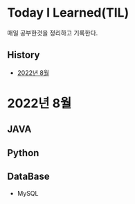 # Today I Learned(TIL)

매일 공부한것을 정리하고 기록한다.

## History
- [2022년 8월](https://github.com/jjsin123/TIL#2022년-8월)



# 2022년 8월

## JAVA
## Python
## DataBase
* MySQL

